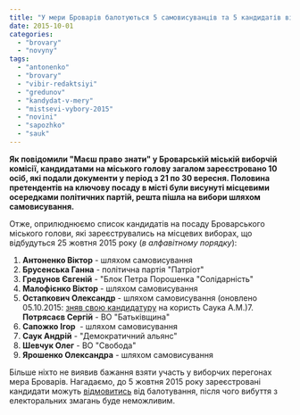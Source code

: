 ```yaml
---
title: "У мери Броварів балотуються 5 самовисуванців та 5 кандидатів від політичних партій, - ТВК"
date: 2015-10-01
categories: 
  - "brovary"
  - "novyny"
tags: 
  - "antonenko"
  - "brovary"
  - "vibir-redaktsiyi"
  - "gredunov"
  - "kandydat-v-mery"
  - "mistsevi-vybory-2015"
  - "novini"
  - "sapozhko"
  - "sauk"
---
```


**Як повідомили "Маєш право знати" у Броварській міській виборчій комісії, кандидатами на міського голову загалом зареєстровано 10 осіб, які подали документи у період з 21 по 30 вересня. Половина претендентів на ключову посаду в місті були висунуті місцевими осередками політичних партій, решта пішла на вибори шляхом самовисування.** 

Отже, оприлюднюємо список кандидатів на посаду Броварського міського голови, які зареєструвались на місцевих виборах, що відбудуться 25 жовтня 2015 року (_в алфавітному порядку_):

1. **Антоненко Віктор** - шляхом самовисування
2. **Брусенська Ганна** - політична партія "Патріот"
3. **Гредунов Євгеній** - "Блок Петра Порошенка "Солідарність"
4. **Малофієнко Віктор** - шляхом самовисування
5. **Остапкович Олександр** - шляхом самовисування
(оновлено 05.10.2015: [зняв свою кандидатуру](https://mpz.brovary.org/samovysuvanets-ostapkovych-znyav-svoyu-kandydaturu-na-koryst-sauka-hromadskebro-tv/) на користь Саука А.М.)7. **Потрясаєв Сергій** - ВО "Батьківщина"
8. **Сапожко Ігор**  - шляхом самовисування
9. **Саук Андрій** - "Демократичний альянс"
10. **Шевчук Олег** - ВО "Свобода"
11. **Ярошенко Олександра** - шляхом самовисування

Більше ніхто не виявив бажання взяти участь у виборчих перегонах мера Броварів. Нагадаємо, до 5 жовтня 2015 року зареєстровані кандидати можуть [відмовитись](https://mpz.brovary.org/10-tsyfr-ta-dat-yaki-brovarchanam-potribno-znaty-pro-mistsevi-vybory-2015/) від балотування, після чого вибуття з електоральних змагань буде неможливим.
